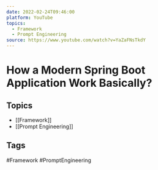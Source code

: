 ```yaml
---
date: 2022-02-24T09:46:00
platform: YouTube
topics:
  - Framework
  - Prompt Engineering
source: https://www.youtube.com/watch?v=YaZaFNsTkdY
---
```

# How a Modern Spring Boot Application Work Basically?

## Topics
- [[Framework]]
- [[Prompt Engineering]]

## Tags
#Framework #PromptEngineering